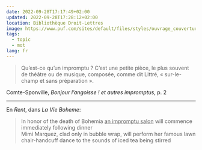 ```yaml
---
date: 2022-09-28T17:17:49+02:00
updated: 2022-09-28T17:28:12+02:00
location: Bibliothèque Droit-Lettres
image: https://www.puf.com/sites/default/files/styles/ouvrage_couverture_zoom/public/1645497016_9782130835820_v100.jpg
tags:
  - topic
  - mot
lang: fr
---
```

> Qu’est-ce qu’un impromptu ? C’est une petite pièce, le plus souvent de théâtre ou de musique, composée, comme dit Littré, « sur-le-champ et sans préparation ».

<p class='cite'>Comte-Sponville, <cite>Bonjour l’angoisse ! et autres impromptus</cite>, p. 2</p>

---

En <cite lang='en'>Rent</cite>, dans <cite>La Vie Boheme</cite>:

<blockquote lang='en'><p>In honor of the death of Bohemia <u class='double'>an impromptu salon</u> will commence
immediately following dinner<br>
Mimi Marquez, clad only in bubble wrap, will perform her famous lawn chair-handcuff dance to the sounds of iced tea being stirred</p></blockquote>
